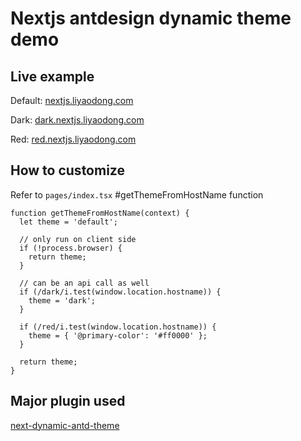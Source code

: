 # Nextjs antdesign dynamic theme demo

## Live example

Default: [nextjs.liyaodong.com](http://nextjs.liyaodong.com)

Dark: [dark.nextjs.liyaodong.com](http://dark.nextjs.liyaodong.com)

Red: [red.nextjs.liyaodong.com](http://red.nextjs.liyaodong.com)

## How to customize
Refer to `pages/index.tsx` #getThemeFromHostName function

```
function getThemeFromHostName(context) {
  let theme = 'default';

  // only run on client side
  if (!process.browser) {
    return theme;
  }

  // can be an api call as well
  if (/dark/i.test(window.location.hostname)) {
    theme = 'dark';
  }

  if (/red/i.test(window.location.hostname)) {
    theme = { '@primary-color': '#ff0000' };
  }

  return theme;
}
```

## Major plugin used
[next-dynamic-antd-theme](https://github.com/OhYee/next-dynamic-antd-theme)